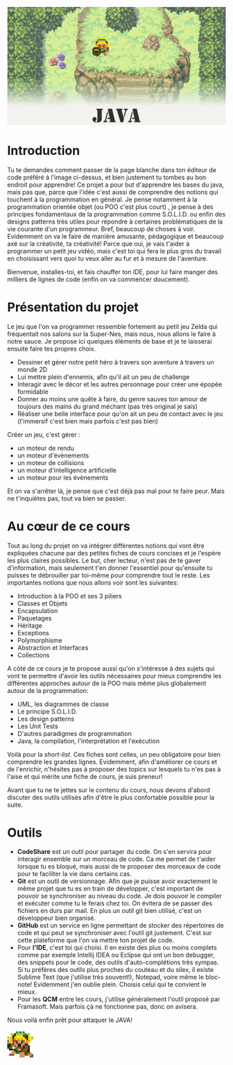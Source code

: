![](Images\title.png)

# Introduction

Tu te demandes comment passer de la page blanche dans ton éditeur de code préféré à l'image ci-dessus, et bien justement tu tombes au bon endroit pour apprendre! Ce projet a pour but d'apprendre les bases du java, mais pas que, parce que l'idée c'est aussi de comprendre des notions qui touchent à la programmation en général. Je pense notamment à la programmation orientée objet (ou POO c'est plus court) , je pense à des principes fondamentaux de la programmation comme S.O.L.I.D. ou enfin des designs patterns très utiles pour répondre à certaines problématiques de la vie courante d'un programmeur. Bref, beaucoup de choses à voir. Evidemment on va le faire de manière amusante, pédagogique et beaucoup axé sur la créativité, ta créativité! Parce que oui, je vais t'aider à programmer un petit jeu vidéo, mais c'est toi qui fera le plus gros du travail en choisissant vers quoi tu veux aller au fur et à mesure de l'aventure.

Bienvenue, installes-toi, et fais chauffer ton IDE, pour lui faire manger des milliers de lignes de code (enfin on va commencer doucement).

# Présentation du projet  

Le jeu que l'on va programmer ressemble fortement au petit jeu Zelda qui fréquentait nos salons sur la Super-Nes, mais nous, nous allons le faire à notre sauce. Je propose ici quelques éléments de base et je te laisserai ensuite faire tes propres choix. 

- Dessiner et gérer notre petit héro à travers son aventure à travers un monde 2D
- Lui mettre plein d'ennemis, afin qu'il ait un peu de challenge
- Interagir avec le décor et les autres personnage pour créer une épopée formidable
- Donner au moins une quête à faire, du genre sauves ton amour de toujours des mains du grand méchant (pas très original je sais)
- Réaliser une belle interface pour qu'on ait un peu de contact avec le jeu (l'immersif c'est bien mais parfois c'est pas bien)

Créer un jeu, c'est gérer :

- un moteur de rendu
- un moteur d'évènements
- un moteur de collisions
- un moteur d'intelligence artificielle
- un moteur pour les évènements

Et on va s'arrêter là, je pense que c'est déjà pas mal pour te faire peur. Mais ne t'inquiètes pas, tout va bien se passer.

# Au cœur de ce cours

Tout au long du projet on va intégrer différentes notions qui vont être expliquées chacune par des petites fiches de cours concises et je l'espère les plus claires possibles. Le but, cher lecteur, n'est pas de te gaver d'information, mais seulement t'en donner l'essentiel pour qu'ensuite tu puisses te débrouiller par toi-même pour comprendre tout le reste. Les importantes notions que nous allons voir sont les suivantes:

- Introduction à la POO et ses 3 piliers
- Classes et Objets
- Encapsulation
- Paquetages
- Héritage
- Exceptions
- Polymorphisme
- Abstraction et Interfaces
- Collections

A côté de ce cours je te propose aussi qu'on s'intéresse à des sujets qui vont te permettre d'avoir les outils nécessaires pour mieux comprendre les différentes approches autour de la POO mais même plus globalement autour de la programmation:

- UML, les diagrammes de classe
- Le principe S.O.L.I.D.
- Les design patterns
- Les Unit Tests
- D'autres paradigmes de programmation
- Java, la compilation, l'interprétation et l'exécution

Voilà pour la *short-list*. Ces fiches sont celles, un peu obligatoire pour bien comprendre les grandes lignes. Evidemment, afin d'améliorer ce cours et de l'enrichir, n'hésites pas à proposer des topics sur lesquels tu n'es pas à l'aise et qui mérite une fiche de cours, je suis preneur!

Avant que tu ne te jettes sur le contenu du cours, nous devons d'abord discuter des outils utilisés afin d'être le plus confortable possible pour la suite.

# Outils

- **CodeShare** est un outil pour partager du code. On s'en servira pour interagir ensemble sur un morceau de code. Ca me permet de t'aider lorsque tu es bloqué, mais aussi de te proposer des morceaux de code pour te faciliter la vie dans certains cas.
- **Git** est un outil de versionnage. Afin que je puisse avoir exactement le même projet que tu es en train de développer, c'est important de pouvoir se synchroniser au niveau du code. Je dois pouvoir le compiler et exécuter comme tu le ferais chez toi. On évitera de se passer des fichiers en durs par mail. En plus un outil git bien utilisé, c'est un développeur bien organisé.
- **GitHub** est un service en ligne permettant de stocker des répertoires de code et qui peut se synchroniser avec l'outil git justement. C'est sur cette plateforme que l'on va mettre ton projet de code.
- Pour **l'IDE**, c'est toi qui choisi. Il en existe des plus ou moins complets comme par exemple Intellij IDEA ou Eclipse qui ont un bon debugger, des snippets pour le code, des outils d'auto-complétions très sympas. Si tu préfères des outils plus proches du couteau et du silex, il existe Sublime Text (que j'utilise très souvent!), Notepad, voire même le bloc-note! Evidemment j'en oublie plein. Choisis celui qui te convient le mieux.
- Pour les **QCM** entre les cours, j'utilise généralement l'outil proposé par Framasoft. Mais parfois çà ne fonctionne pas, donc on avisera.

Nous voilà enfin prêt pour attaquer le JAVA!

<img src="Images\attack.png" alt="attack" style="zoom:100%;" />